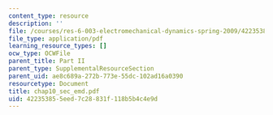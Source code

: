 ```yaml
---
content_type: resource
description: ''
file: /courses/res-6-003-electromechanical-dynamics-spring-2009/422353855eed7c28831f118b5b4c4e9d_chap10_sec_emd.pdf
file_type: application/pdf
learning_resource_types: []
ocw_type: OCWFile
parent_title: Part II
parent_type: SupplementalResourceSection
parent_uid: ae8c689a-272b-773e-55dc-102ad16a0390
resourcetype: Document
title: chap10_sec_emd.pdf
uid: 42235385-5eed-7c28-831f-118b5b4c4e9d
---
```

